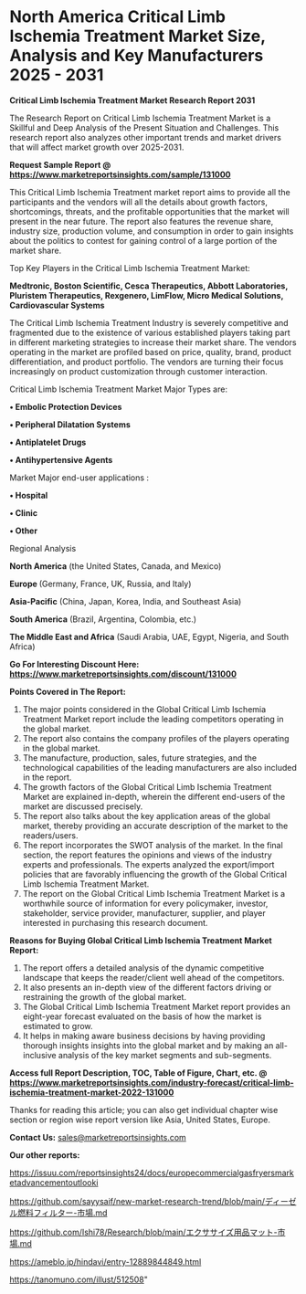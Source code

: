 # North America Critical Limb Ischemia Treatment Market Size, Analysis and Key Manufacturers 2025 - 2031

<strong>Critical Limb Ischemia Treatment Market Research Report 2031</strong>

The Research Report on Critical Limb Ischemia Treatment Market is a Skillful and Deep Analysis of the Present Situation and Challenges. This research report also analyzes other important trends and market drivers that will affect market growth over 2025-2031.

<strong>Request Sample Report @ <a href=https://www.marketreportsinsights.com/sample/131000>https://www.marketreportsinsights.com/sample/131000</a></strong>

This Critical Limb Ischemia Treatment market report aims to provide all the participants and the vendors will all the details about growth factors, shortcomings, threats, and the profitable opportunities that the market will present in the near future. The report also features the revenue share, industry size, production volume, and consumption in order to gain insights about the politics to contest for gaining control of a large portion of the market share.

Top Key Players in the Critical Limb Ischemia Treatment Market:

<strong>Medtronic, Boston Scientific, Cesca Therapeutics, Abbott Laboratories, Pluristem Therapeutics, Rexgenero, LimFlow, Micro Medical Solutions, Cardiovascular Systems</strong>

The Critical Limb Ischemia Treatment Industry is severely competitive and fragmented due to the existence of various established players taking part in different marketing strategies to increase their market share. The vendors operating in the market are profiled based on price, quality, brand, product differentiation, and product portfolio. The vendors are turning their focus increasingly on product customization through customer interaction.

Critical Limb Ischemia Treatment Market Major Types are:

<strong>• Embolic Protection Devices

• Peripheral Dilatation Systems

• Antiplatelet Drugs

• Antihypertensive Agents</strong>

Market Major end-user applications :

<strong>• Hospital

• Clinic

• Other</strong>

Regional Analysis

</u><strong><b>North America</b></strong> (the United States, Canada, and Mexico)

<strong><b>Europe </b></strong>(Germany, France, UK, Russia, and Italy)

<strong><b>Asia-Pacific</b></strong> (China, Japan, Korea, India, and Southeast Asia)

<strong><b>South America</b></strong> (Brazil, Argentina, Colombia, etc.)

<strong><b>The Middle East and Africa</b></strong> (Saudi Arabia, UAE, Egypt, Nigeria, and South Africa)

<strong>Go For Interesting Discount Here: <a href=https://www.marketreportsinsights.com/discount/131000>https://www.marketreportsinsights.com/discount/131000</a></strong>

<strong>Points Covered in The Report:</strong>
<ol>
  <li>The major points considered in the Global Critical Limb Ischemia Treatment Market report include the leading competitors operating in the global market.</li>
  <li>The report also contains the company profiles of the players operating in the global market.</li>
  <li>The manufacture, production, sales, future strategies, and the technological capabilities of the leading manufacturers are also included in the report.</li>
  <li>The growth factors of the Global Critical Limb Ischemia Treatment Market are explained in-depth, wherein the different end-users of the market are discussed precisely.</li>
  <li>The report also talks about the key application areas of the global market, thereby providing an accurate description of the market to the readers/users.</li>
  <li>The report incorporates the SWOT analysis of the market. In the final section, the report features the opinions and views of the industry experts and professionals. The experts analyzed the export/import policies that are favorably influencing the growth of the Global Critical Limb Ischemia Treatment Market.</li>
  <li>The report on the Global Critical Limb Ischemia Treatment Market is a worthwhile source of information for every policymaker, investor, stakeholder, service provider, manufacturer, supplier, and player interested in purchasing this research document.</li>
</ol>
<strong>Reasons for Buying Global Critical Limb Ischemia Treatment Market Report:</strong>

<ol>
  <li>The report offers a detailed analysis of the dynamic competitive landscape that keeps the reader/client well ahead of the competitors.</li>
  <li>It also presents an in-depth view of the different factors driving or restraining the growth of the global market.</li>
  <li>The Global Critical Limb Ischemia Treatment Market report provides an eight-year forecast evaluated on the basis of how the market is estimated to grow.</li>
  <li>It helps in making aware business decisions by having providing thorough insights insights into the global market and by making an all-inclusive analysis of the key market segments and sub-segments.</li>
</ol>
<strong>Access full Report Description, TOC, Table of Figure, Chart, etc. @ <a href=https://www.marketreportsinsights.com/industry-forecast/critical-limb-ischemia-treatment-market-2022-131000>https://www.marketreportsinsights.com/industry-forecast/critical-limb-ischemia-treatment-market-2022-131000</a></strong>


Thanks for reading this article; you can also get individual chapter wise section or region wise report version like Asia, United States, Europe.

<strong>Contact Us:</strong>
sales@marketreportsinsights.com

<strong>Our other reports:</strong>

<a href=https://issuu.com/reportsinsights24/docs/europecommercialgasfryersmarketadvancementoutlooki>https://issuu.com/reportsinsights24/docs/europecommercialgasfryersmarketadvancementoutlooki</a>

<a href=https://github.com/sayysaif/new-market-research-trend/blob/main/ディーゼル燃料フィルター-市場.md>https://github.com/sayysaif/new-market-research-trend/blob/main/ディーゼル燃料フィルター-市場.md</a>

<a href=https://github.com/Ishi78/Research/blob/main/エクササイズ用品マット-市場.md>https://github.com/Ishi78/Research/blob/main/エクササイズ用品マット-市場.md</a>

<a href=https://ameblo.jp/hindavi/entry-12889844849.html>https://ameblo.jp/hindavi/entry-12889844849.html</a>

<a href=https://tanomuno.com/illust/512508>https://tanomuno.com/illust/512508</a>"
